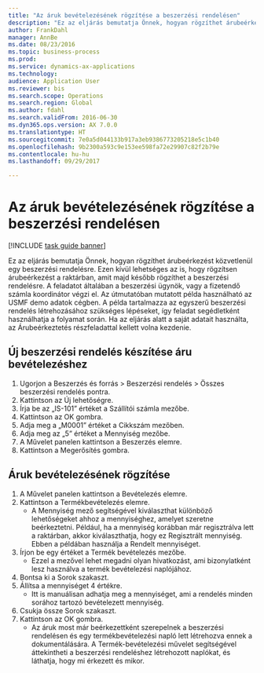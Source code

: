```yaml
--- 
title: "Az áruk bevételezésének rögzítése a beszerzési rendelésen"
description: "Ez az eljárás bemutatja Önnek, hogyan rögzíthet árubeérkezést közvetlenül egy beszerzési rendelésre."
author: FrankDahl
manager: AnnBe
ms.date: 08/23/2016
ms.topic: business-process
ms.prod: 
ms.service: dynamics-ax-applications
ms.technology: 
audience: Application User
ms.reviewer: bis
ms.search.scope: Operations
ms.search.region: Global
ms.author: fdahl
ms.search.validFrom: 2016-06-30
ms.dyn365.ops.version: AX 7.0.0
ms.translationtype: HT
ms.sourcegitcommit: 7e0a5d044133b917a3eb9386773205218e5c1b40
ms.openlocfilehash: 9b2300a593c9e153ee598fa72e29907c82f2b79e
ms.contentlocale: hu-hu
ms.lasthandoff: 09/29/2017

---
```

# <a name="record-the-receipt-of-goods-on-the-purchase-order"></a>Az áruk bevételezésének rögzítése a beszerzési rendelésen

[!INCLUDE [task guide banner](../../includes/task-guide-banner.md)]

Ez az eljárás bemutatja Önnek, hogyan rögzíthet árubeérkezést közvetlenül egy beszerzési rendelésre. Ezen kívül lehetséges az is, hogy rögzítsen árubeérkezést a raktárban, amit majd később rögzíthet a beszerzési rendelésre. A feladatot általában a beszerzési ügynök, vagy a fizetendő számla koordinátor végzi el. Az útmutatóban mutatott példa használható az USMF demo adatok cégben. A példa tartalmazza az egyszerű beszerzési rendelés létrehozásához szükséges lépéseket, így feladat segédletként használhatja a folyamat során. Ha az eljárás alatt a saját adatait használta, az Árubeérkeztetés részfeladattal kellett volna kezdenie.


## <a name="prepare-a-new-purchase-order-for-receipt-of-goods"></a>Új beszerzési rendelés készítése áru bevételezéshez
1. Ugorjon a Beszerzés és forrás > Beszerzési rendelés > Összes beszerzési rendelés pontra.
2. Kattintson az Új lehetőségre.
3. Írja be az „IS-101” értéket a Szállítói számla mezőbe.
4. Kattintson az OK gombra.
5. Adja meg a „M0001” értéket a Cikkszám mezőben.
6. Adja meg az „5” értéket a Mennyiség mezőbe.
7. A Művelet panelen kattintson a Beszerzés elemre.
8. Kattintson a Megerősítés gombra.

## <a name="record-receipt-of-goods"></a>Áruk bevételezésének rögzítése
1. A Művelet panelen kattintson a Bevételezés elemre.
2. Kattintson a Termékbevételezés elemre.
    * A Mennyiség mező segítségével kiválaszthat különböző lehetőségeket ahhoz a mennyiséghez, amelyet szeretne beérkeztetni. Például, ha a mennyiség korábban már regisztrálva lett a raktárban, akkor kiválaszthatja, hogy ez Regisztrált mennyiség.  Ebben a példában használja a Rendelt mennyiséget.   
3. Írjon be egy értéket a Termék bevételezés mezőbe.
    * Ezzel a mezővel lehet megadni olyan hivatkozást, ami bizonylatként lesz használva a termék bevételezési naplójához.  
4. Bontsa ki a Sorok szakaszt.
5. Állítsa a mennyiséget 4 értékre.
    * Itt is manuálisan adhatja meg a mennyiséget, ami a rendelés minden sorához tartozó bevételezett mennyiség.  
6. Csukja össze Sorok szakaszt.
7. Kattintson az OK gombra.
    * Az áruk most már beérkezettként szerepelnek a beszerzési rendelésen és egy termékbevételezési napló lett létrehozva ennek a dokumentálására. A Termék-bevételezési művelet segítségével áttekintheti a beszerzési rendeléshez létrehozott naplókat, és láthatja, hogy mi érkezett és mikor.  


